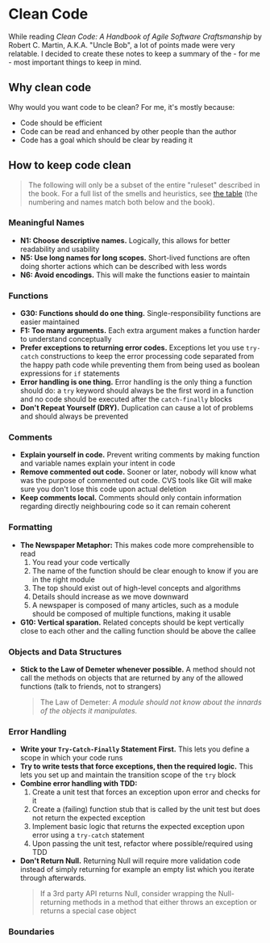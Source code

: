 # Clean Code

While reading _Clean Code: A Handbook of Agile Software Craftsmanship_ by Robert C. Martin, A.K.A. "Uncle Bob", a lot of points made were very relatable. I decided to create these notes to keep a summary of the - for me - most important things to keep in mind.

## Why clean code

Why would you want code to be clean? For me, it's mostly because:

- Code should be efficient
- Code can be read and enhanced by other people than the author
- Code has a goal which should be clear by reading it

## How to keep code clean

> The following will only be a subset of the entire "ruleset" described in the book. For a full list of the smells and heuristics, see [the table](./clean-code-smells-and-heuristics.md) (the numbering and names match both below and the book).

### Meaningful Names

- **N1: Choose descriptive names.** Logically, this allows for better readability and usability
- **N5: Use long names for long scopes.** Short-lived functions are often doing shorter actions which can be described with less words
- **N6: Avoid encodings.** This will make the functions easier to maintain

### Functions

- **G30: Functions should do one thing.** Single-responsibility functions are easier maintained
- **F1: Too many arguments.** Each extra argument makes a function harder to understand conceptually
- **Prefer exceptions to returning error codes.** Exceptions let you use `try-catch` constructions to keep the error processing code separated from the happy path code while preventing them from being used as boolean expressions for `if` statements
- **Error handling is one thing.** Error handling is the only thing a function should do: a `try` keyword should always be the first word in a function and no code should be executed after the `catch-finally` blocks
- **Don't Repeat Yourself (DRY).** Duplication can cause a lot of problems and should always be prevented

### Comments

- **Explain yourself in code.** Prevent writing comments by making function and variable names explain your intent in code
- **Remove commented out code.** Sooner or later, nobody will know what was the purpose of commented out code. CVS tools like Git will make sure you don't lose this code upon actual deletion
- **Keep comments local.** Comments should only contain information regarding directly neighbouring code so it can remain coherent

### Formatting

- **The Newspaper Metaphor:** This makes code more comprehensible to read
  1. You read your code vertically
  2. The name of the function should be clear enough to know if you are in the right module
  3. The top should exist out of high-level concepts and algorithms
  4. Details should increase as we move downward
  5. A newspaper is composed of many articles, such as a module should be composed of multiple functions, making it usable
- **G10: Vertical sparation.** Related concepts should be kept vertically close to each other and the calling function should be above the callee

### Objects and Data Structures

- **Stick to the Law of Demeter whenever possible.** A method should not call the methods on objects that are returned by any of the allowed functions (talk to friends, not to strangers)
  > The Law of Demeter: *A module should not know about the innards of the objects it manipulates.*

### Error Handling

- **Write your `Try-Catch-Finally` Statement First.** This lets you define a scope in which your code runs
- **Try to write tests that force exceptions, then the required logic.** This lets you set up and maintain the transition scope of the `try` block
- **Combine error handling with TDD:**
  1. Create a unit test that forces an exception upon error and checks for it
  2. Create a (failing) function stub that is called by the unit test but does not return the expected exception
  3. Implement basic logic that returns the expected exception upon error using a `try-catch` statement
  4. Upon passing the unit test, refactor where possible/required using TDD
- **Don't Return Null.** Returning Null will require more validation code instead of simply returning for example an empty list which you iterate through afterwards.
  > If a 3rd party API returns Null, consider wrapping the Null-returning methods in a method that either throws an exception or returns a special case object

### Boundaries
